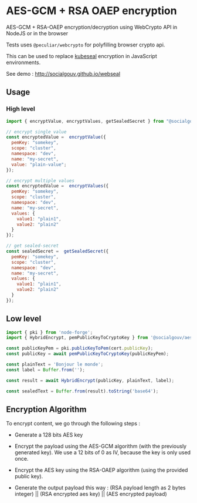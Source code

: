 # AES-GCM + RSA OAEP encryption

AES-GCM + RSA-OAEP encryption/decryption using WebCrypto API in NodeJS or in the browser

Tests uses `@peculiar/webcrypto` for polyfilling browser crypto api.

This can be used to replace [kubeseal](https://github.com/bitnami-labs/sealed-secrets) encryption in JavaScript environments.

See demo : http://socialgouv.github.io/webseal

## Usage

### High level

```js
import { encryptValue, encryptValues, getSealedSecret } from "@socialgouv/aes-gcm-rsa-oaep"

// encrypt single value
const encryptedValue =  encryptValue({
  pemKey: "somekey",
  scope: "cluster",
  namespace: "dev",
  name: "my-secret",
  value: "plain-value";
});

// encrypt multiple values
const encryptedValue =  encryptValues({
  pemKey: "somekey",
  scope: "cluster",
  namespace: "dev",
  name: "my-secret",
  values: {
    value1: "plain1",
    value2: "plain2"
  }
});

// get sealed-secret
const sealedSecret =  getSealedSecret({
  pemKey: "somekey",
  scope: "cluster",
  namespace: "dev",
  name: "my-secret",
  values: {
    value1: "plain1",
    value2: "plain2"
  }
});
```

## Low level

```js
import { pki } from 'node-forge';
import { HybridEncrypt, pemPublicKeyToCryptoKey } from '@socialgouv/aes-gcm-rsa-oaep';

const publicKeyPem = pki.publicKeyToPem(cert.publicKey);
const publicKey = await pemPublicKeyToCryptoKey(publicKeyPem);

const plainText = 'Bonjour le monde';
const label = Buffer.from('');

const result = await HybridEncrypt(publicKey, plainText, label);

const sealedText = Buffer.from(result).toString('base64');
```

## Encryption Algorithm

To encrypt content, we go through the following steps :

-   Generate a 128 bits AES key

-   Encrypt the payload using the AES-GCM algorithm (with the previously generated key). We use a 12 bits of 0 as IV, because the key is only used once.

-   Encrypt the AES key using the RSA-OAEP algorithm (using the provided public key).

-   Generate the output payload this way :
  (RSA payload length as 2 bytes integer) || (RSA encrypted aes key) || (AES encrypted payload)

